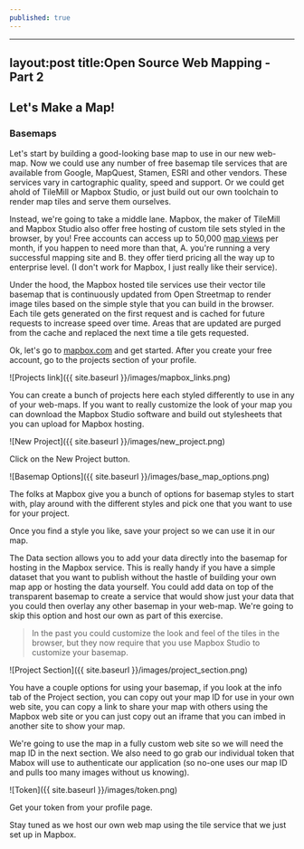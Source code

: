```yaml
---
published: true
---
```


---
layout:post
title:Open Source Web Mapping - Part 2
---

## Let's Make a Map!

### Basemaps

Let's start by building a good-looking base map to use in our new web-map.  Now we could use any number of free basemap tile services that are available from Google, MapQuest, Stamen, ESRI and other vendors.  These services vary in cartographic quality, speed and support. Or we could get ahold of TileMill or Mapbox Studio, or just build out our own toolchain to render map tiles and serve them ourselves.  

Instead, we're going to take a middle lane.  Mapbox, the maker of TileMill and Mapbox Studio also offer free hosting of custom tile sets styled in the browser, by you!  Free accounts can access up to 50,000 [map views](https://www.mapbox.com/plans/) per month, if you happen to need more than that, A. you're running a very successful mapping site and B. they offer tierd pricing all the way up to enterprise level. (I don't work for Mapbox, I just really like their service).

Under the hood, the Mapbox hosted tile services use their vector tile basemap that is continuously updated from Open Streetmap to render image tiles based on the simple style that you can build in the browser.  Each tile gets generated on the first request and is cached for future requests to increase speed over time.  Areas that are updated are purged from the cache and replaced the next time a tile gets requested.

Ok, let's go to [mapbox.com](www.mapbox.com) and get started.  After you create your free account, go to the projects section of your profile.

![Projects link]({{ site.baseurl }}/images/mapbox_links.png)

You can create a bunch of projects here each styled differently to use in any of your web-maps.  If you want to really customize the look of your map you can download the Mapbox Studio software and build out stylesheets that you can upload for Mapbox hosting.

![New Project]({{ site.baseurl }}/images/new_project.png)

Click on the New Project button.

![Basemap Options]({{ site.baseurl }}/images/base_map_options.png)

The folks at Mapbox give you a bunch of options for basemap styles to start with, play around with the different styles and pick one that you want to use for your project.

Once you find a style you like, save your project so we can use it in our map.

The Data section allows you to add your data directly into the basemap for hosting in the Mapbox service.  This is really handy if you have a simple dataset that you want to publish without the hastle of building your own map app or hosting the data yourself.  You could add data on top of the transparent basemap to create a service that would show just your data that you could then overlay any other basemap in your web-map.  We're going to skip this option and host our own as part of this exercise.

> In the past you could customize the look and feel of the tiles in the browser, but they now require that you use Mapbox Studio to customize your basemap.

![Project Section]({{ site.baseurl }}/images/project_section.png)

You have a couple options for using your basemap, if you look at the info tab of the Project section, you can copy out your map ID for use in your own web site, you can copy a link to share your map with others using the Mapbox web site or you can just copy out an iframe that you can imbed in another site to show your map.

We're going to use the map in a fully custom web site so we will need the map ID in the next section.  We also need to go grab our individual token that Mabox will use to authenticate our application (so no-one uses our map ID and pulls too many images without us knowing).

![Token]({{ site.baseurl }}/images/token.png)

Get your token from your profile page.

Stay tuned as we host our own web map using the tile service that we just set up in Mapbox.
